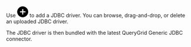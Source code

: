 
Use ![""](Images/ebt1659745488877.svg) to add a JDBC driver. You can browse, drag-and-drop, or delete an uploaded JDBC driver.

The JDBC driver is then bundled with the latest QueryGrid Generic JDBC connector.

